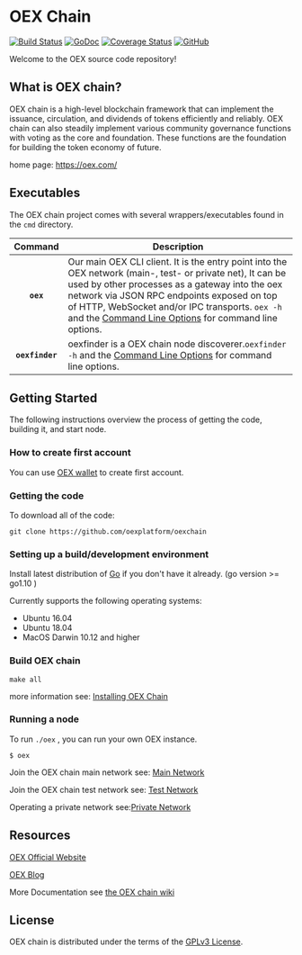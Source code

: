 # OEX Chain

[![Build Status](https://travis-ci.org/oexplatform/fractal.svg?branch=master)](https://travis-ci.org/oexplatform/fractal)
[![GoDoc](https://godoc.org/github.com/oexplatform/fractal?status.svg)](https://godoc.org/github.com/oexplatform/fractal)
[![Coverage Status](https://coveralls.io/repos/github/oexplatform/fractal/badge.svg?branch=master)](https://coveralls.io/github/oexplatform/fractal?branch=master)
[![GitHub](https://img.shields.io/github/license/oexplatform/fractal.svg)](LICENSE)

Welcome to the OEX source code repository!

## What is OEX chain?

OEX chain is a high-level blockchain framework that can implement the issuance, circulation, and dividends of tokens efficiently and reliably. OEX chain can also steadily implement various community governance functions with voting as the core and foundation. These functions are the foundation for building the token economy of future.

home page: https://oex.com/

## Executables

The OEX chain project comes with several wrappers/executables found in the `cmd` directory.

|    Command     | Description                                                                                                                                                                                                                                                                                                                                                                                               |
| :------------: | --------------------------------------------------------------------------------------------------------------------------------------------------------------------------------------------------------------------------------------------------------------------------------------------------------------------------------------------------------------------------------------------------------- |
|    **`oex`**    | Our main OEX CLI client. It is the entry point into the OEX network (main-, test- or private net), It can be used by other processes as a gateway into the oex network via JSON RPC endpoints exposed on top of HTTP, WebSocket and/or IPC transports. `oex -h` and the [Command Line Options](https://github.com/oexplatform/oexchain/wiki/Command-Line-Options) for command line options. |
| **`oexfinder`** | oexfinder is a OEX chain node discoverer.`oexfinder -h` and the [Command Line Options](https://github.com/oexplatform/oexchain/wiki/Command-Line-Options) for command line options.                                                                                                                                                                                                                        |

## Getting Started

The following instructions overview the process of getting the code, building it, and start node.

### How to create first account

You can use [OEX wallet](https://m.oex.com/download) to create first account.

### Getting the code

To download all of the code:

`git clone https://github.com/oexplatform/oexchain`

### Setting up a build/development environment

Install latest distribution of [Go](https://golang.org/) if you don't have it already. (go version >= go1.10 )

Currently supports the following operating systems:

- Ubuntu 16.04
- Ubuntu 18.04
- MacOS Darwin 10.12 and higher

### Build OEX chain

`make all`

more information see: [Installing OEX Chain](https://github.com/oexplatform/oexchain/wiki/Build-OEX)

### Running a node

To run `./oex` , you can run your own OEX instance.

`$ oex`

Join the OEX chain main network see: [Main Network](https://github.com/oexplatform/oexchain/wiki/Main-Network)

Join the OEX chain test network see: [Test Network](https://github.com/oexplatform/oexchain/wiki/Test-Network)

Operating a private network see:[Private Network](https://github.com/oexplatform/oexchain/wiki/Private-Network)

## Resources

[OEX Official Website](https://oex.com/)

[OEX Blog](https://oex.com/blog.html)

More Documentation see [the OEX chain wiki](https://github.com/oexplatform/oexchain/wiki)

## License

OEX chain is distributed under the terms of the [GPLv3 License](./License).
